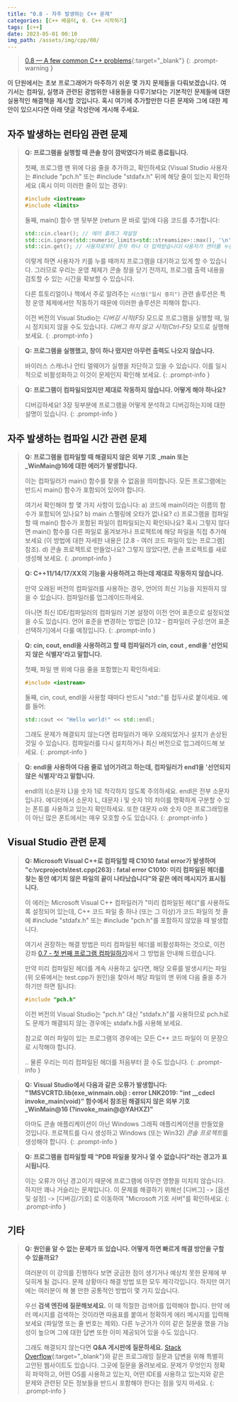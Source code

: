 ```yaml
---
title: "0.8 - 자주 발생하는 C++ 문제"
categories: [C++ 배움터, 0. C++ 시작하기]
tags: [c++]
date: 2023-05-01 00:10
img_path: /assets/img/cpp/00/
---
```


> [0.8 — A few common C++ problems](https://www.learncpp.com/cpp-tutorial/a-few-common-cpp-problems/){:target="_blank"}
{: .prompt-warning }

이 단원에서는 초보 프로그래머가 마주하기 쉬운 몇 가지 문제들을 다뤄보겠습니다. 여기서는 컴파일, 실행과 관련된 광범위한 내용들을 다루기보다는 기본적인 문제들에 대한 실용적인 해결책을 제시할 것입니다. 혹시 여기에 추가할만한 다른 문제와 그에 대한 제안이 있으시다면 아래 댓글 작성란에 게시해 주세요.

## **자주 발생하는 런타임 관련 문제**

> **Q: 프로그램을 실행할 때 콘솔 창이 깜박였다가 바로 종료됩니다.**
> 
> 첫째, 프로그램 맨 위에 다음 줄을 추가하고, 확인하세요 (Visual Studio 사용자는 #include "pch.h" 또는 #include "stdafx.h" 뒤에 해당 줄이 있는지 확인하세요 (혹시 이미 이러한 줄이 있는 경우):
> 
> ```cpp
> #include <iostream>
> #include <limits>
> ```
> 
> 둘째, main() 함수 맨 뒷부분 (return 문 바로 앞)에 다음 코드를 추가합니다:
>
> ```cpp
> std::cin.clear(); // 에러 플래그 재설정
> std::cin.ignore(std::numeric_limits<std::streamsize>::max(), '\n'); // 줄 바꿈을 확인할 때까지 입력 버퍼의 모든 문자를 무시합니다.
> std::cin.get(); // 사용자로부터 문자 하나 더 입력받습니다(사용자가 엔터를 누를 때까지 기다립니다).
> ```
> 
> 이렇게 하면 사용자가 키를 누를 때까지 프로그램을 대기하고 있게 할 수 있습니다. 그러므로 우리는 운영 체제가 콘솔 창을 닫기 전까지, 프로그램 출력 내용을 검토할 수 있는 시간을 확보할 수 있습니다.
> 
> 다른 튜토리얼이나 책에서 주로 알려주는 `시스템("일시 중지")` 관련 솔루션은 특정 운영 체제에서만 작동하기 때문에 이러한 솔루션은 피해야 합니다.
> 
> 이전 버전의 Visual Studio는 _디버깅 시작(F5)_ 모드로 프로그램을 실행할 때, 일시 정지되지 않을 수도 있습니다. _디버그 하지 않고 시작(Ctrl-F5)_ 모드로 실행해 보세요.
{: .prompt-info }

> **Q: 프로그램을 실행했고, 창이 하나 떴지만 아무런 출력도 나오지 않습니다.**
> 
> 바이러스 스캐너나 안티 멀웨어가 실행을 차단하고 있을 수 있습니다. 이를 일시적으로 비활성화하고 이것이 문제인지 확인해 보세요.
{: .prompt-info }

> **Q: 프로그램이 컴파일되었지만 제대로 작동하지 않습니다. 어떻게 해야 하나요?**
> 
> 디버깅하세요! 3장 뒷부분에 프로그램을 어떻게 분석하고 디버깅하는지에 대한 설명이 있습니다.
{: .prompt-info }

## **자주 발생하는 컴파일 시간 관련 문제**

> **Q: 프로그램을 컴파일할 때 해결되지 않은 외부 기호 _main 또는 _WinMain@16에 대한 에러가 발생합니다.**
> 
> 이는 컴파일러가 main() 함수를 찾을 수 없음을 의미합니다. 모든 프로그램에는 반드시 main() 함수가 포함되어 있어야 합니다.
> 
> 여기서 확인해야 할 몇 가지 사항이 있습니다:
> a) 코드에 main이라는 이름의 함수가 포함되어 있나요?
> b) main 스펠링에 오타가 없나요?
> c) 프로그램을 컴파일할 때 main() 함수가 포함된 파일이 컴파일되는지 확인되나요? 혹시 그렇지 않다면 main() 함수를 다른 파일로 옮겨보거나 프로젝트에 해당 파일을 직접 추가해보세요 (이 방법에 대한 자세한 내용은 [2.8 - 여러 코드 파일이 있는 프로그램] 참조).
> d) 콘솔 프로젝트로 만들었나요? 그렇지 않았다면, 콘솔 프로젝트를 새로 생성해 보세요.
{: .prompt-info }
<!-- TODO: 링크 추가하기!!! -->

> **Q: C++11/14/17/XX의 기능을 사용하려고 하는데 제대로 작동하지 않습니다.**
> 
> 만약 오래된 버전의 컴파일러를 사용하는 경우, 언어의 최신 기능을 지원하지 않을 수 있습니다. 컴파일러를 업그레이드하세요.
> 
> 아니면 최신 IDE/컴파일러의 컴파일러 기본 설정이 이전 언어 표준으로 설정되었을 수도 있습니다. 언어 표준을 변경하는 방법은 [0.12 - 컴파일러 구성:언어 표준 선택하기]에서 다룰 예정입니다.
{: .prompt-info }
<!-- TODO: 링크 추가하기!!! -->

> **Q: cin, cout, endl을 사용하려고 할 때 컴파일러가 cin, cout , endl을 '선언되지 않은 식별자'라고 말합니다.**
> 
> 첫째, 파일 맨 위에 다음 줄을 포함했는지 확인하세요:
> 
> ```cpp
> #include <iostream>
> ```
> 
> 둘째, cin, cout, endl을 사용할 때마다 반드시 "std::"를 접두사로 붙이세요. 예를 들어:
> 
> ```cpp
> std::cout << "Hello world!" << std::endl;
> ```
> 
> 그래도 문제가 해결되지 않는다면 컴파일러가 매우 오래되었거나 설치가 손상된 것일 수 있습니다. 컴파일러를 다시 설치하거나 최신 버전으로 업그레이드해 보세요.
{: .prompt-info }

> **Q: endl을 사용하여 다음 줄로 넘어가려고 하는데, 컴파일러가 end1을 '선언되지 않은 식별자'라고 말합니다.**
> 
> endl의 l(소문자 L)을 숫자 1로 착각하지 않도록 주의하세요. endl은 전부 소문자입니다. 에디터에서 소문자 L, 대문자 i 및 숫자 1의 차이를 명확하게 구분할 수 있는 폰트를 사용하고 있는지 확인하세요. 또한 대문자 o와 숫자 0은 프로그래밍용이 아닌 많은 폰트에서는 매우 모호할 수도 있습니다.
{: .prompt-info }

## **Visual Studio 관련 문제**

> **Q: Microsoft Visual C++로 컴파일할 때 C1010 fatal error가 발생하며 "c:\vcprojects\test.cpp(263) : fatal error C1010: 미리 컴파일된 헤더를 찾는 동안 예기치 않은 파일의 끝이 나타났습니다"와 같은 에러 메시지가 표시됩니다.**
> 
> 이 에러는 Microsoft Visual C++ 컴파일러가 "미리 컴파일된 헤더"를 사용하도록 설정되어 있는데, C++ 코드 파일 중 하나 (또는 그 이상)가 코드 파일의 첫 줄에 #include "stdafx.h" 또는 #include "pch.h"를 포함하지 않았을 때 발생합니다.
> 
> 여기서 권장하는 해결 방법은 미리 컴파일된 헤더를 비활성화하는 것으로, 이전 강좌 [0.7 - 첫 번째 프로그램 컴파일하기](2023-04-29-0.7-compiling-your-first-program.md)에서 그 방법을 안내해 드렸습니다.
> 
> 만약 미리 컴파일된 헤더를 계속 사용하고 싶다면, 해당 오류를 발생시키는 파일 (위 오류에서는 test.cpp가 원인)을 찾아서 해당 파일의 맨 위에 다음 줄을 추가하기만 하면 됩니다:
> 
> ```cpp
> #include "pch.h"
> ```
> 
> 이전 버전의 Visual Studio는 "pch.h" 대신 "stdafx.h"를 사용하므로 pch.h로도 문제가 해결되지 않는 경우에는 stdafx.h를 사용해 보세요.
> 
> 참고로 여러 파일이 있는 프로그램의 경우에는 모든 C++ 코드 파일이 이 문장으로 시작해야 합니다.
> 
> .. 물론 우리는 미리 컴파일된 헤더를 처음부터 끌 수도 있습니다.
{: .prompt-info }

> **Q: Visual Studio에서 다음과 같은 오류가 발생합니다: "1MSVCRTD.lib(exe_winmain.obj) : error LNK2019: "int __cdecl invoke_main(void)" 함수에서 참조된 해결되지 않은 외부 기호 _WinMain@16 (?invoke_main@@YAHXZ)"**
> 
> 아마도 콘솔 애플리케이션이 아닌 Windows 그래픽 애플리케이션을 만들었을 것입니다. 프로젝트를 다시 생성하고 Windows (또는 Win32) *콘솔 프로젝트*를 생성해야 합니다.
{: .prompt-info }

> **Q: 프로그램을 컴파일할 때 "PDB 파일을 찾거나 열 수 없습니다"라는 경고가 표시됩니다.**
> 
> 이는 오류가 아닌 경고이기 때문에 프로그램에 아무런 영향을 미치지 않습니다. 하지만 꽤나 거슬리는 문제입니다. 이 문제를 해결하기 위해선 [디버그] -> [옵션 및 설정] -> [디버깅/기호] 로 이동하여 "Microsoft 기호 서버"를 확인하세요.
{: .prompt-info }

## **기타**

> **Q: 원인을 알 수 없는 문제가 또 있습니다. 어떻게 하면 빠르게 해결 방안을 구할 수 있을까요?**
> 
> 여러분이 이 강의를 진행하다 보면 궁금한 점이 생기거나 예상치 못한 문제에 부딪히게 될 겁니다. 문제 상황마다 해결 방법 또한 모두 제각각입니다. 하지만 여기에는 여러분이 해 볼 만한 공통적인 방법이 몇 가지 있습니다.
> 
> 우선 **검색 엔진에 질문해보세요.** 이 때 적절한 검색어를 입력해야 합니다. 만약 에러 메시지를 검색하는 것이라면 따옴표를 붙여서 정확하게 에러 메시지를 입력해보세요 (파일명 또는 줄 번호는 제외). 다른 누군가가 이미 같은 질문을 했을 가능성이 높으며 그에 대한 답변 또한 이미 제공되어 있을 수도 있습니다.
> 
> 그래도 해결되지 않는다면 **Q&A 게시판에 질문하세요.** [Stack Overflow](https://stackoverflow.com/){:target="_blank"}와 같은 프로그래밍 질문과 답변을 위해 특별히 고안된 웹사이트도 있습니다. 그곳에 질문을 올려보세요. 문제가 무엇인지 정확히 파악하고, 어떤 OS를 사용하고 있는지, 어떤 IDE를 사용하고 있는지와 같은 문제와 관련된 모든 정보들을 반드시 포함해야 한다는 점을 잊지 마세요.
{: .prompt-info }
